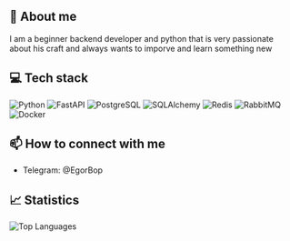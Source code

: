 ## 🚀 About me
I am a beginner backend developer and python that is very passionate about his craft and always wants to imporve and learn something new

## 💻 Tech stack
![Python](https://img.shields.io/badge/Python-3776AB?style=flat-square&logo=python&logoColor=white)
![FastAPI](https://img.shields.io/badge/FastAPI-009688?style=flat-square&logo=FastAPI&logoColor=white)
![PostgreSQL](https://img.shields.io/badge/PostgreSQL-316192?style=flat-square&logo=postgresql&logoColor=white)
![SQLAlchemy](https://img.shields.io/badge/SQLAlchemy-CC2927?style=flat-square&logo=sqlite&logoColor=white)
![Redis](https://img.shields.io/badge/Redis-DC382D?style=flat-square&logo=redis&logoColor=white)
![RabbitMQ](https://img.shields.io/badge/RabbitMQ-FF6600?style=flat-square&logo=rabbitmq&logoColor=white)
![Docker](https://img.shields.io/badge/Docker-2496ED?style=flat-square&logo=docker&logoColor=white)

## 📫 How to connect with me
- Telegram: @EgorBop

## 📈 Statistics

![Top Languages](https://github-readme-stats.vercel.app/api/top-langs/?username=MulinEgor&theme=dark&hide_border=false&include_all_commits=false&count_private=false&layout=compact)
